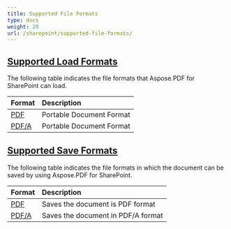 ```yaml
---
title: Supported File Formats
type: docs
weight: 20
url: /sharepoint/supported-file-formats/
---
```


## <ins>**Supported Load Formats**
The following table indicates the file formats that Aspose.PDF for SharePoint can load.

|**Format**|**Description**|
| :- | :- |
|[PDF](https://wiki.fileformat.com/view/pdf/)|Portable Document Format|
|[PDF/A](https://wiki.fileformat.com/view/pdf/a/)|Portable Document Format|
## <ins>**Supported Save Formats**
The following table indicates the file formats in which the document can be saved by using Aspose.PDF for SharePoint. 

|**Format**|**Description**|
| :- | :- |
|[PDF](https://wiki.fileformat.com/view/pdf/)|Saves the document is PDF format|
|[PDF/A](https://wiki.fileformat.com/view/pdf/a/)|Saves the document in PDF/A format|

